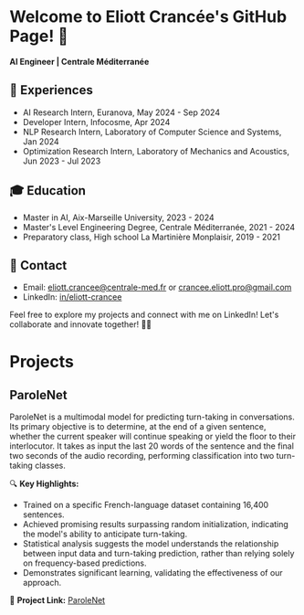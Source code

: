 # Welcome to Eliott Crancée's GitHub Page! 👋

**AI Engineer | Centrale Méditerranée**

## 💼 Experiences
- AI Research Intern, Euranova, May 2024 - Sep 2024
- Developer Intern, Infocosme, Apr 2024
- NLP Research Intern, Laboratory of Computer Science and Systems, Jan 2024
- Optimization Research Intern, Laboratory of Mechanics and Acoustics, Jun 2023 - Jul 2023

## 🎓 Education
- Master in AI, Aix-Marseille University, 2023 - 2024
- Master's Level Engineering Degree, Centrale Méditerranée, 2021 - 2024
- Preparatory class, High school La Martinière Monplaisir, 2019 - 2021

## 📧 Contact
- Email: eliott.crancee@centrale-med.fr or crancee.eliott.pro@gmail.com
- LinkedIn: [in/eliott-crancee](https://www.linkedin.com/in/eliott-crancee)

Feel free to explore my projects and connect with me on LinkedIn! Let's collaborate and innovate together! 🌟🤝

# Projects

## ParoleNet

ParoleNet is a multimodal model for predicting turn-taking in conversations. Its primary objective is to determine, at the end of a given sentence, whether the current speaker will continue speaking or yield the floor to their interlocutor. It takes as input the last 20 words of the sentence and the final two seconds of the audio recording, performing classification into two turn-taking classes.

🔍 **Key Highlights:**
- Trained on a specific French-language dataset containing 16,400 sentences.
- Achieved promising results surpassing random initialization, indicating the model's ability to anticipate turn-taking.
- Statistical analysis suggests the model understands the relationship between input data and turn-taking prediction, rather than relying solely on frequency-based predictions.
- Demonstrates significant learning, validating the effectiveness of our approach.

🔗 **Project Link:** [ParoleNet](https://github.com/eliottcrancee/ParoleNet)
